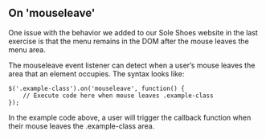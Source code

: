 ## On 'mouseleave'

One issue with the behavior we added to our Sole Shoes website in the last exercise is that the menu remains in the DOM after the mouse leaves the menu area.

The mouseleave event listener can detect when a user’s mouse leaves the area that an element occupies. The syntax looks like:

```
$('.example-class').on('mouseleave', function() {
    // Execute code here when mouse leaves .example-class
});

```

In the example code above, a user will trigger the callback function when their mouse leaves the .example-class area.
